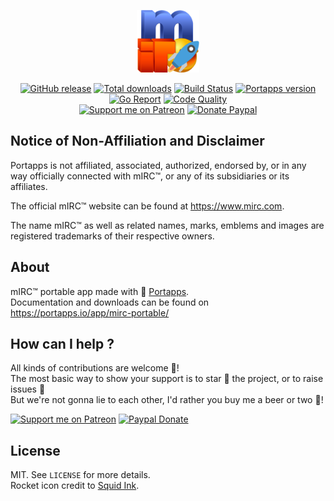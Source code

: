 <p align="center"><a href="https://portapps.io/app/mirc-portable/" target="_blank"><img width="100" src="https://github.com/portapps/mirc-portable/blob/master/res/papp.png"></a></p>

<p align="center">
  <a href="https://portapps.io/app/mirc-portable/#download"><img src="https://img.shields.io/github/release/portapps/mirc-portable.svg?style=flat-square" alt="GitHub release"></a>
  <a href="https://portapps.io/app/mirc-portable/#download"><img src="https://img.shields.io/github/downloads/portapps/mirc-portable/total.svg?style=flat-square" alt="Total downloads"></a>
  <a href="https://travis-ci.com/portapps/mirc-portable"><img src="https://img.shields.io/travis/com/portapps/mirc-portable/master.svg?style=flat-square" alt="Build Status"></a>
  <a href="https://github.com/portapps/portapps"><img src="https://img.shields.io/badge/portapps-1.25.0-479fdb.svg?style=flat-square" alt="Portapps version"></a>
  <a href="https://goreportcard.com/report/github.com/portapps/mirc-portable"><img src="https://goreportcard.com/badge/github.com/portapps/mirc-portable?style=flat-square" alt="Go Report"></a>
  <a href="https://www.codacy.com/app/portapps/mirc-portable"><img src="https://img.shields.io/codacy/grade/122fbb671e054c21807a783c2a6537ec.svg?style=flat-square" alt="Code Quality"></a>
  <br /><a href="https://www.patreon.com/crazymax"><img src="https://img.shields.io/badge/donate-patreon-fb664e.svg?style=flat-square" alt="Support me on Patreon"></a>
  <a href="https://www.paypal.me/crazyws"><img src="https://img.shields.io/badge/donate-paypal-7057ff.svg?style=flat-square" alt="Donate Paypal"></a>
</p>

## Notice of Non-Affiliation and Disclaimer

Portapps is not affiliated, associated, authorized, endorsed by, or in any way officially connected with mIRC™, or any of its subsidiaries or its affiliates.

The official mIRC™ website can be found at https://www.mirc.com.

The name mIRC™ as well as related names, marks, emblems and images are registered trademarks of their respective owners.

## About

mIRC™ portable app made with 🚀 [Portapps](https://portapps.io).<br />
Documentation and downloads can be found on https://portapps.io/app/mirc-portable/

## How can I help ?

All kinds of contributions are welcome :raised_hands:!<br />
The most basic way to show your support is to star :star2: the project, or to raise issues :speech_balloon:<br />
But we're not gonna lie to each other, I'd rather you buy me a beer or two :beers:!

[![Support me on Patreon](https://portapps.io/img/patreon.png)](https://www.patreon.com/crazymax) 
[![Paypal Donate](https://portapps.io/img/paypal-donate.png)](https://www.paypal.me/crazyws)

## License

MIT. See `LICENSE` for more details.<br />
Rocket icon credit to [Squid Ink](http://thesquid.ink).
